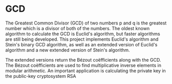 # GCD
The Greatest Common Divisor (GCD) of two numbers p and q is the greatest number which is a divisor of both of the numbers. The oldest known algorithm to calculate the GCD is Euclid's algorithm, but faster algorithms are still being developed. This project implements Euclid's algorithm and Stein's binary GCD algorithm, as well as an extended version of Euclid's algorithm and a new extended version of Stein's algorithm.

The extended versions return the Bézout coëfficients along with the GCD. The Bézout coëfficients are used to find multiplicative inverse elements in modular arithmetic. An important application is calculating the private key in the public-key cryptosystem RSA
